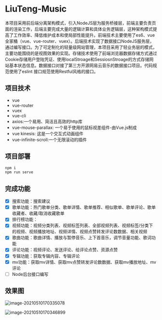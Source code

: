 # LiuTeng-Music

​		本项目采用前后端分离架构模式，引入NodeJS层为服务桥接层，前端主要负责页面的渲染工作，后端主要完成大量的逻辑计算和具体业务逻辑层，这种架构模式提高了工作效率、降低维护成本和使局部性能提升。前端技术主要使用了es6、vue 全家桶（vue、vue-router、vuex）。后端技术实现了数据接口NodeJS服务层，通过编写接口。为了可定制化的轻量级网站管理，本项目采用了轻业务层的模式，主要功能围绕的是视图效果的实现。存储技术使用了前端浏览器数据存储方式通过Cookie存储用户登陆凭证、使用localStroage和SessiosnStroage的方式存储网站基本状态信息。数据接口对接了第三方开源网易云音乐的数据接口项目。代码规范使用了eslint 接口规范使用Restful风格的接口。

## 项目技术

- vue
- vue-router
- vuex
- vue-cli
- axios:一个易用、简洁且高效的http库
- vue-mouse-parallax: 一个易于使用的鼠标视差组件-由Vue.js制成
- vue kinesis: 这是一个交互式动画组件
- vue-infinite-scroll:一个无限滚动的插件

## 项目部署

```bash
npm i 
npm run serve 
```

## 完成功能

- [x] 搜索功能：搜索建议
- [x]  歌单功能：热门歌单分类、歌单详情、歌单推荐、相似歌单、歌单评论、歌单收藏者、收藏/取消收藏歌单
- [x]   排行榜功能：
- [x]  视频功能：视频分类列表、视频标签列表、全部视频列表、视频标签/分类下的视频、视频播放地址、视频详情、视频点赞转发评论数数据、相关视频
- [x]  歌曲功能：歌曲详情、播放与暂停音乐、上下首音乐，调节音量功能、歌词功能
- [x]  评论功能：视频评论、发送评论、给评论点赞、资源点赞
- [x] 专辑功能：获取专辑内容、专辑评论
- [x] mv功能：获取mv详情、获取mv点赞转发评论数数据、获取mv播放地址、mv评论
- [ ] Node后台接口编写

## 效果图

![image-20210510170335078](https://i.loli.net/2021/05/10/nmP4TY9QdHFpXMo.png)





![image-20210510170346899](https://i.loli.net/2021/05/10/djNbYxR6oKLS4Qi.png)